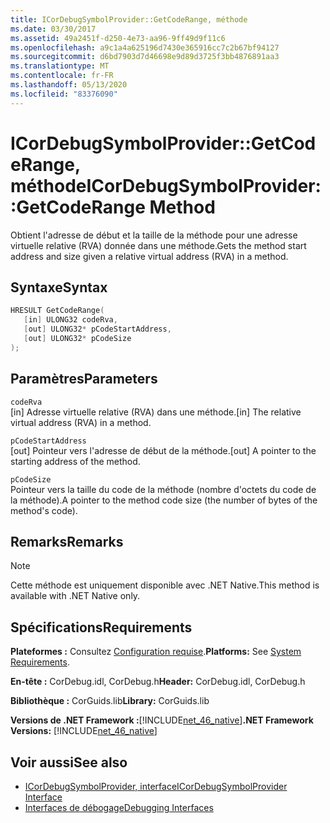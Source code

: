 ```yaml
---
title: ICorDebugSymbolProvider::GetCodeRange, méthode
ms.date: 03/30/2017
ms.assetid: 49a2451f-d250-4e73-aa96-9ff49d9f11c6
ms.openlocfilehash: a9c1a4a625196d7430e365916cc7c2b67bf94127
ms.sourcegitcommit: d6bd7903d7d46698e9d89d3725f3bb4876891aa3
ms.translationtype: MT
ms.contentlocale: fr-FR
ms.lasthandoff: 05/13/2020
ms.locfileid: "83376090"
---
```

# <a name="icordebugsymbolprovidergetcoderange-method"></a><span data-ttu-id="739c5-102">ICorDebugSymbolProvider::GetCodeRange, méthode</span><span class="sxs-lookup"><span data-stu-id="739c5-102">ICorDebugSymbolProvider::GetCodeRange Method</span></span>
<span data-ttu-id="739c5-103">Obtient l'adresse de début et la taille de la méthode pour une adresse virtuelle relative (RVA) donnée dans une méthode.</span><span class="sxs-lookup"><span data-stu-id="739c5-103">Gets the method start address and size given a relative virtual address (RVA) in a method.</span></span>  
  
## <a name="syntax"></a><span data-ttu-id="739c5-104">Syntaxe</span><span class="sxs-lookup"><span data-stu-id="739c5-104">Syntax</span></span>  
  
```cpp  
HRESULT GetCodeRange(  
   [in] ULONG32 codeRva,
   [out] ULONG32* pCodeStartAddress,
   [out] ULONG32* pCodeSize  
);  
```  
  
## <a name="parameters"></a><span data-ttu-id="739c5-105">Paramètres</span><span class="sxs-lookup"><span data-stu-id="739c5-105">Parameters</span></span>  
 `codeRva`  
 <span data-ttu-id="739c5-106">[in] Adresse virtuelle relative (RVA) dans une méthode.</span><span class="sxs-lookup"><span data-stu-id="739c5-106">[in] The relative virtual address (RVA) in a method.</span></span>  
  
 `pCodeStartAddress`  
 <span data-ttu-id="739c5-107">[out] Pointeur vers l'adresse de début de la méthode.</span><span class="sxs-lookup"><span data-stu-id="739c5-107">[out] A pointer to the starting address of the method.</span></span>  
  
 `pCodeSize`  
 <span data-ttu-id="739c5-108">Pointeur vers la taille du code de la méthode (nombre d'octets du code de la méthode).</span><span class="sxs-lookup"><span data-stu-id="739c5-108">A pointer to the method code size (the number of bytes of the method's code).</span></span>  
  
## <a name="remarks"></a><span data-ttu-id="739c5-109">Remarks</span><span class="sxs-lookup"><span data-stu-id="739c5-109">Remarks</span></span>  
  
> [!NOTE]
> <span data-ttu-id="739c5-110">Cette méthode est uniquement disponible avec .NET Native.</span><span class="sxs-lookup"><span data-stu-id="739c5-110">This method is available with .NET Native only.</span></span>  
  
## <a name="requirements"></a><span data-ttu-id="739c5-111">Spécifications</span><span class="sxs-lookup"><span data-stu-id="739c5-111">Requirements</span></span>  
 <span data-ttu-id="739c5-112">**Plateformes :** Consultez [Configuration requise](../../get-started/system-requirements.md).</span><span class="sxs-lookup"><span data-stu-id="739c5-112">**Platforms:** See [System Requirements](../../get-started/system-requirements.md).</span></span>  
  
 <span data-ttu-id="739c5-113">**En-tête :** CorDebug.idl, CorDebug.h</span><span class="sxs-lookup"><span data-stu-id="739c5-113">**Header:** CorDebug.idl, CorDebug.h</span></span>  
  
 <span data-ttu-id="739c5-114">**Bibliothèque :** CorGuids.lib</span><span class="sxs-lookup"><span data-stu-id="739c5-114">**Library:** CorGuids.lib</span></span>  
  
 <span data-ttu-id="739c5-115">**Versions de .NET Framework :**[!INCLUDE[net_46_native](../../../../includes/net-46-native-md.md)]</span><span class="sxs-lookup"><span data-stu-id="739c5-115">**.NET Framework Versions:** [!INCLUDE[net_46_native](../../../../includes/net-46-native-md.md)]</span></span>  
  
## <a name="see-also"></a><span data-ttu-id="739c5-116">Voir aussi</span><span class="sxs-lookup"><span data-stu-id="739c5-116">See also</span></span>

- [<span data-ttu-id="739c5-117">ICorDebugSymbolProvider, interface</span><span class="sxs-lookup"><span data-stu-id="739c5-117">ICorDebugSymbolProvider Interface</span></span>](icordebugsymbolprovider-interface.md)
- [<span data-ttu-id="739c5-118">Interfaces de débogage</span><span class="sxs-lookup"><span data-stu-id="739c5-118">Debugging Interfaces</span></span>](debugging-interfaces.md)
